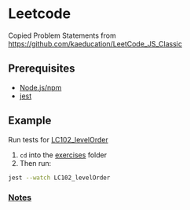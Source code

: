 # Leetcode

Copied Problem Statements from https://github.com/kaeducation/LeetCode_JS_Classic

## Prerequisites

- [Node.js/npm](https://nodejs.org/en/)
- [jest](https://www.npmjs.com/package/jest)

## Example

Run tests for [LC102_levelOrder](exercises/LC102_levelOrder)

1. `cd` into the [exercises](exercises) folder
2. Then run:

```bash
jest --watch LC102_levelOrder
```

### [Notes](Notes.md)
